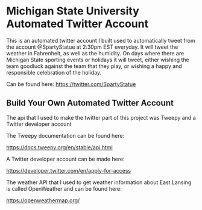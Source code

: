 # Michigan State University Automated Twitter Account

This is an automated twitter account I built used to automatically tweet from the account @SpartyStatue at 2:30pm EST everyday. It will tweet the
weather in Fahrenheit, as well as the humidity. On days where there are Michigan State sporting events or holidays it will tweet,
either wishing the team goodluck against the team that they play, or wishing a happy and responsible celebration of the holiday.

Can be found here:
https://twitter.com/SpartyStatue

## Build Your Own Automated Twitter Account

The api that I used to make the twitter part of this project was Tweepy and a Twitter developer account

The Tweepy documentation can be found here:

https://docs.tweepy.org/en/stable/api.html

A Twitter developer account can be made here:

https://developer.twitter.com/en/apply-for-access

The weather API that I used to get weather information about East Lansing is called OpenWeather and can be found here:

https://openweathermap.org/
